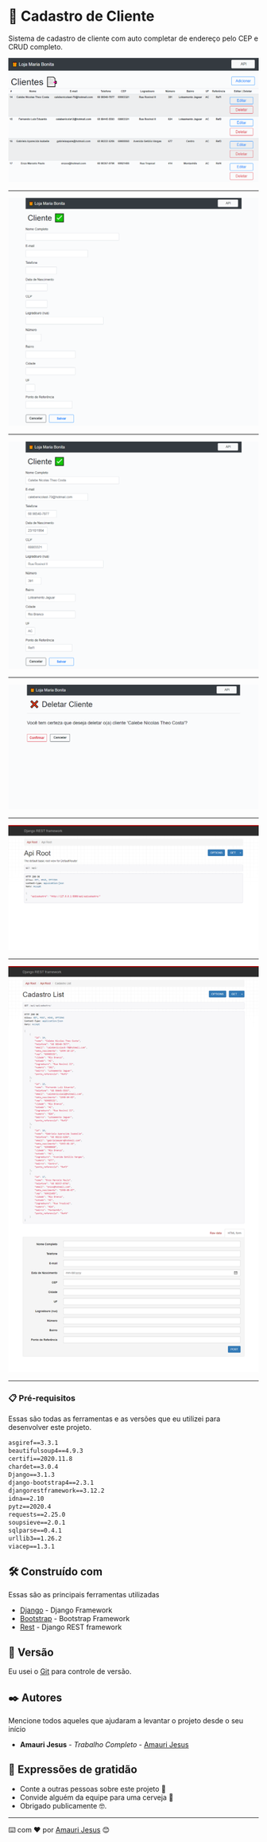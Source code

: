 # 🚀 Cadastro de Cliente

Sistema de cadastro de cliente com auto completar de endereço pelo CEP e CRUD completo.

![imagem][index]

---

![imagem][add_cliente]

---

![imagem][edit_cliente]

---

![imagem][delete_cliente]

---

![imagem][api_index]

---

![imagem][api_list]

---

### 📋 Pré-requisitos

Essas são todas as ferramentas e as versões que eu utilizei para desenvolver este projeto.

```
asgiref==3.3.1
beautifulsoup4==4.9.3
certifi==2020.11.8
chardet==3.0.4
Django==3.1.3
django-bootstrap4==2.3.1
djangorestframework==3.12.2
idna==2.10
pytz==2020.4
requests==2.25.0
soupsieve==2.0.1
sqlparse==0.4.1
urllib3==1.26.2
viacep==1.3.1

```

## 🛠️ Construído com

Essas são as principais ferramentas utilizadas

* [Django](https://www.djangoproject.com/) - Django Framework
* [Bootstrap](https://getbootstrap.com/) - Bootstrap Framework
* [Rest](https://www.django-rest-framework.org/) - Django REST framework


## 📌 Versão

Eu usei o [Git](https://git-scm.com/) para controle de versão. 

## ✒️ Autores

Mencione todos aqueles que ajudaram a levantar o projeto desde o seu início

* **Amauri Jesus** - *Trabalho Completo* - [Amauri Jesus](https://github.com/wamauri)


## 🎁 Expressões de gratidão

* Conte a outras pessoas sobre este projeto 📢
* Convide alguém da equipe para uma cerveja 🍺 
* Obrigado publicamente 🤓.


---
⌨️ com ❤️ por [Amauri Jesus](https://github.com/wamauri) 😊

[index]: cadastro/screenshots/screenshot_4.png
[add_cliente]: cadastro/screenshots/screenshot_1.png
[edit_cliente]: cadastro/screenshots/screenshot_5.png
[delete_cliente]: cadastro/screenshots/screenshot_6.png
[api_index]: cadastro/screenshots/screenshot_2.png
[api_list]: cadastro/screenshots/screenshot_3.png